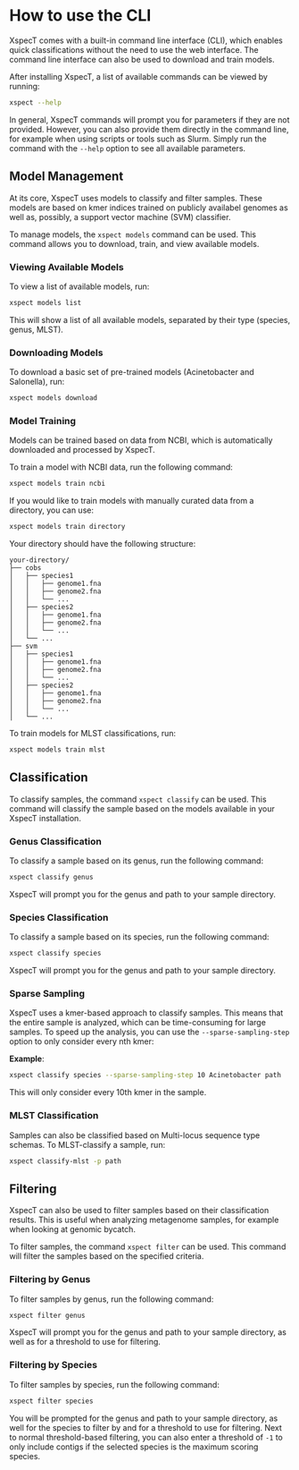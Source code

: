 # How to use the CLI

XspecT comes with a built-in command line interface (CLI), which enables quick classifications without the need to use the web interface. The command line interface can also be used to download and train models.

After installing XspecT, a list of available commands can be viewed by running:

```bash
xspect --help
```

In general, XspecT commands will prompt you for parameters if they are not provided. However, you can also provide them directly in the command line, for example when using scripts or tools such as Slurm. Simply run the command with the `--help` option to see all available parameters.

## Model Management

At its core, XspecT uses models to classify and filter samples. These models are based on kmer indices trained on publicly availabel genomes as well as, possibly, a support vector machine (SVM) classifier.

To manage models, the `xspect models` command can be used. This command allows you to download, train, and view available models.

### Viewing Available Models

To view a list of available models, run:

```bash
xspect models list
```
This will show a list of all available models, separated by their type (species, genus, MLST).

### Downloading Models

To download a basic set of pre-trained models (Acinetobacter and Salonella), run:

```bash
xspect models download
```

### Model Training

Models can be trained based on data from NCBI, which is automatically downloaded and processed by XspecT.

To train a model with NCBI data, run the following command:

```bash
xspect models train ncbi
```

If you would like to train models with manually curated data from a directory, you can use:

```bash
xspect models train directory
```

Your directory should have the following structure:
```
your-directory/
├── cobs
│   ├── species1
│   │   ├── genome1.fna
│   │   ├── genome2.fna
│   │   └── ...
│   ├── species2
│   │   ├── genome1.fna
│   │   ├── genome2.fna
│   │   └── ...
│   └── ...
├── svm
│   ├── species1
│   │   ├── genome1.fna
│   │   ├── genome2.fna
│   │   └── ...
│   ├── species2
│   │   ├── genome1.fna
│   │   ├── genome2.fna
│   │   └── ...
│   └── ...
```

To train models for MLST classifications, run:

```bash
xspect models train mlst
```

## Classification

To classify samples, the command `xspect classify` can be used. This command will classify the sample based on the models available in your XspecT installation.

### Genus Classification

To classify a sample based on its genus, run the following command:

```bash
xspect classify genus
```

XspecT will prompt you for the genus and path to your sample directory.

### Species Classification

To classify a sample based on its species, run the following command:

```bash
xspect classify species
```

XspecT will prompt you for the genus and path to your sample directory.

### Sparse Sampling
XspecT uses a kmer-based approach to classify samples. This means that the entire sample is analyzed, which can be time-consuming for large samples. To speed up the analysis, you can use the `--sparse-sampling-step` option to only consider every nth kmer:

**Example**:
```bash
xspect classify species --sparse-sampling-step 10 Acinetobacter path
```

This will only consider every 10th kmer in the sample.

### MLST Classification

Samples can also be classified based on Multi-locus sequence type schemas. To MLST-classify a sample, run:

```bash
xspect classify-mlst -p path
```

## Filtering
XspecT can also be used to filter samples based on their classification results. This is useful when analyzing metagenome samples, for example when looking at genomic bycatch.

To filter samples, the command `xspect filter` can be used. This command will filter the samples based on the specified criteria.

### Filtering by Genus

To filter samples by genus, run the following command:

```bash
xspect filter genus
```
XspecT will prompt you for the genus and path to your sample directory, as well as for a threshold to use for filtering.

### Filtering by Species
To filter samples by species, run the following command:

```bash
xspect filter species
```

You will be prompted for the genus and path to your sample directory, as well for the species to filter by and for a threshold to use for filtering. Next to normal threshold-based filtering, you can also enter a threshold of `-1` to only include contigs if the selected species is the maximum scoring species.